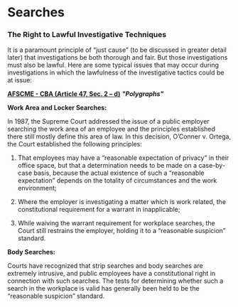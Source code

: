 # Searches

### The Right to Lawful Investigative Techniques

It is a paramount principle of “just cause” \(to be discussed in greater detail later\) that investigations be both thorough and fair. But those investigations must also be lawful. Here are some typical issues that may occur during investigations in which the lawfulness of the investigative tactics could be at issue:

[**AFSCME - CBA \(Article 47, Sec. 2 – d\)**]()  _**"Polygraphs"**_

**Work Area and Locker Searches:**

In 1987, the Supreme Court addressed the issue of a public employer searching the work area of an employee and the principles established there still mostly define this area of law. In this decision, O’Conner v. Ortega, the Court established the following principles:

1. That employees may have a “reasonable expectation of privacy” in their office space, but that a determination needs to be made on a case-by-case basis, because the actual existence of such a “reasonable expectation” depends on the totality of circumstances and the work environment; 
2. Where the employer is investigating a matter which is work related, the constitutional requirement for a warrant in inapplicable; 
3. While waiving the warrant requirement for workplace searches, the Court still restrains the employer, holding it to a “reasonable suspicion” standard.

**Body Searches:** 

Courts have recognized that strip searches and body searches are extremely intrusive, and public employees have a constitutional right in connection with such searches. The tests for determining whether such a search in the workplace is valid has generally been held to be the “reasonable suspicion” standard.


